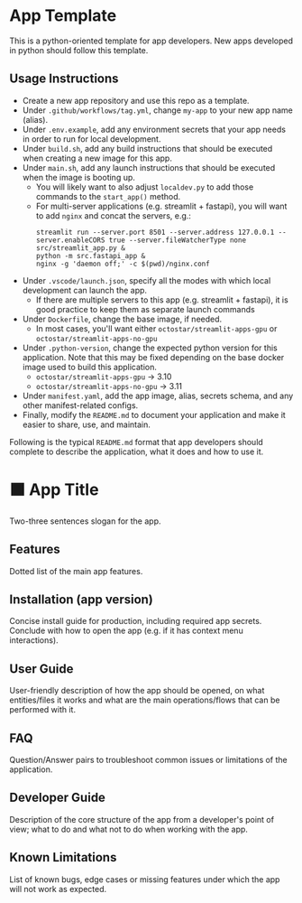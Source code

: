# App Template
This is a python-oriented template for app developers. New apps developed in python should follow this template.

## Usage Instructions
* Create a new app repository and use this repo as a template.
* Under `.github/workflows/tag.yml`, change `my-app` to your new app name (alias).
* Under `.env.example`, add any environment secrets that your app needs in order to run for local development.
* Under `build.sh`, add any build instructions that should be executed when creating a new image for this app.
* Under `main.sh`, add any launch instructions that should be executed when the image is booting up.
    * You will likely want to also adjust `localdev.py` to add those commands to the `start_app()` method.
    * For multi-server applications (e.g. streamlit + fastapi), you will want to add `nginx` and concat the servers, e.g.:
        ```
        streamlit run --server.port 8501 --server.address 127.0.0.1 --server.enableCORS true --server.fileWatcherType none src/streamlit_app.py &
        python -m src.fastapi_app &
        nginx -g 'daemon off;' -c $(pwd)/nginx.conf
        ```
* Under `.vscode/launch.json`, specify all the modes with which local development can launch the app.
    * If there are multiple servers to this app (e.g. streamlit + fastapi), it is good practice to keep them as separate launch commands
* Under `Dockerfile`, change the base image, if needed.
    * In most cases, you'll want either `octostar/streamlit-apps-gpu` or `octostar/streamlit-apps-no-gpu`
* Under `.python-version`, change the expected python version for this application. Note that this may be fixed depending on the base docker image used to build this application.
    * `octostar/streamlit-apps-gpu` -> 3.10
    * `octostar/streamlit-apps-no-gpu` -> 3.11
* Under `manifest.yaml`, add the app image, alias, secrets schema, and any other manifest-related configs.
* Finally, modify the `README.md` to document your application and make it easier to share, use, and maintain.

Following is the typical `README.md` format that app developers should complete to describe the application, what it does and how to use it.

# ⬛ App Title
Two-three sentences slogan for the app.

## Features
Dotted list of the main app features.

## Installation (app version)
Concise install guide for production, including required app secrets. Conclude with how to open the app (e.g. if it has context menu interactions).

## User Guide
User-friendly description of how the app should be opened, on what entities/files it works and what are the main operations/flows that can be performed with it.

## FAQ
Question/Answer pairs to troubleshoot common issues or limitations of the application.

## Developer Guide
Description of the core structure of the app from a developer's point of view; what to do and what not to do when working with the app.

## Known Limitations
List of known bugs, edge cases or missing features under which the app will not work as expected.